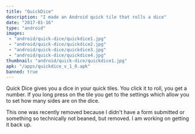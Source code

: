 ```yaml
---
title: "QuickDice"
description: "I made an Android quick tile that rolls a dice"
date: "2017-01-16"
type: "android"
images:
 - "android/quick-dice/quickdice1.jpg"
 - "android/quick-dice/quickdice2.jpg"
 - "android/quick-dice/quickdice3.jpg"
 - "android/quick-dice/quickdice4.jpg"
thumbnail: "android/quick-dice/quickdice1.jpg"
apk: "/apps/quickdice_v_1_0.apk"
banned: true
---
```


Quick Dice gives you a dice in your quick tiles. You click it to roll, you get a number. If you long press on the tile you get to the settings which allow you to set how many sides are on the dice.

This one was recently removed because I didn't have a form submitted or something so technically not beaned, but removed. I am working on getting it back up.